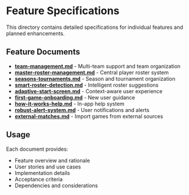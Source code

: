 # Feature Specifications

This directory contains detailed specifications for individual features and planned enhancements.

## Feature Documents

- **[team-management.md](./team-management.md)** - Multi-team support and team organization
- **[master-roster-management.md](./master-roster-management.md)** - Central player roster system
- **[seasons-tournaments.md](./seasons-tournaments.md)** - Season and tournament organization
- **[smart-roster-detection.md](./smart-roster-detection.md)** - Intelligent roster suggestions
- **[adaptive-start-screen.md](./adaptive-start-screen.md)** - Context-aware user experience
- **[first-game-onboarding.md](./first-game-onboarding.md)** - New user guidance
- **[how-it-works-help.md](./how-it-works-help.md)** - In-app help system
- **[robust-alert-system.md](./robust-alert-system.md)** - User notifications and alerts
- **[external-matches.md](./external-matches.md)** - Import games from external sources

## Usage

Each document provides:
- Feature overview and rationale
- User stories and use cases
- Implementation details
- Acceptance criteria
- Dependencies and considerations
